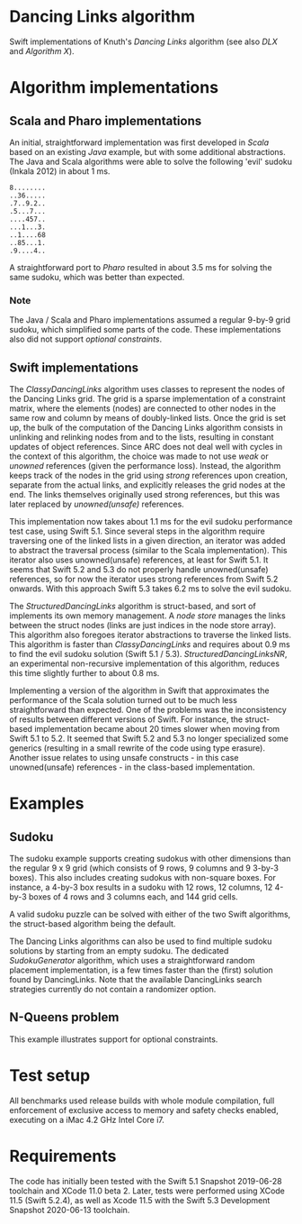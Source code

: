 # Dancing Links algorithm

Swift implementations of Knuth's *Dancing Links* algorithm (see also *DLX* and *Algorithm X*).

# Algorithm implementations

## Scala and Pharo implementations

An initial, straightforward implementation was first developed in *Scala* based on an existing *Java* example, but with some additional abstractions. The Java and Scala algorithms were able to solve the following 'evil' sudoku (Inkala 2012) in about 1 ms.

    8........
    ..36.....
    .7..9.2..
    .5...7...
    ....457..
    ...1...3.
    ..1....68
    ..85...1.
    .9....4..

A straightforward port to *Pharo* resulted in about 3.5 ms for solving the same sudoku, which was better than expected.

### Note

The Java / Scala and Pharo implementations assumed a regular 9-by-9 grid sudoku, which simplified some parts of the code. These implementations also did not support *optional constraints*.

## Swift implementations

The *ClassyDancingLinks* algorithm uses classes to represent the nodes of the Dancing Links grid. The grid is a sparse implementation of a constraint matrix, where the elements (nodes) are connected to other nodes in the same row and column by means of doubly-linked lists. Once the grid is set up, the bulk of the computation of the Dancing Links algorithm consists in unlinking and relinking nodes from and to the lists, resulting in constant updates of object references. Since ARC does not deal well with cycles in the context of this algorithm, the choice was made to not use *weak* or *unowned* references (given the performance loss). Instead, the algorithm keeps track of the nodes in the grid using *strong* references upon creation, separate from the actual links, and explicitly releases the grid nodes at the end. The links themselves originally used strong references, but this was later replaced by *unowned(unsafe)* references.

This implementation now takes about 1.1 ms for the evil sudoku performance test case, using Swift 5.1. Since several steps in the algorithm require traversing one of the linked lists in a given direction, an iterator was added to abstract the traversal process (similar to the Scala implementation). This iterator also uses unowned(unsafe) references, at least for Swift 5.1. It seems that Swift 5.2 and 5.3 do not properly handle unowned(unsafe) references, so for now the iterator uses strong references from Swift 5.2 onwards. With this approach Swift 5.3 takes 6.2 ms to solve the evil sudoku.

The *StructuredDancingLinks* algorithm is struct-based, and sort of implements its own memory management. A *node store* manages the links between the struct nodes (links are just indices in the node store array). This algorithm also foregoes iterator abstractions to traverse the linked lists. This algorithm is faster than *ClassyDancingLinks* and requires about 0.9 ms to find the evil sudoku solution (Swift 5.1 / 5.3). *StructuredDancingLinksNR*, an experimental non-recursive implementation of this algorithm, reduces this time slightly further to about 0.8 ms.

Implementing a version of the algorithm in Swift that approximates the performance of the Scala solution turned out to be much less straightforward than expected. One of the problems was the inconsistency of results between different versions of Swift. For instance, the struct-based implementation became about 20 times slower when moving from Swift 5.1 to 5.2. It seemed that Swift 5.2 and 5.3 no longer specialized some generics (resulting in a small rewrite of the code using type erasure). Another issue relates to using unsafe constructs - in this case unowned(unsafe) references - in the class-based implementation.

# Examples

## Sudoku

The sudoku example supports creating sudokus with other dimensions than the regular 9 x 9 grid (which consists of 9 rows, 9 columns and 9 3-by-3 boxes). This also includes creating sudokus with non-square boxes. For instance, a 4-by-3 box results in a sudoku with 12 rows, 12 columns, 12 4-by-3 boxes of 4 rows and 3 columns each, and 144 grid cells.

A valid sudoku puzzle can be solved with either of the two Swift algorithms, the struct-based algorithm being the default.

The Dancing Links algorithms can also be used to find multiple sudoku solutions by starting from an empty sudoku. The dedicated *SudokuGenerator* algorithm, which uses a straightforward random placement implementation, is a few times faster than the (first) solution found by DancingLinks. Note that the available DancingLinks search strategies currently do not contain a randomizer option.

## N-Queens problem

This example illustrates support for optional constraints.

# Test setup

All benchmarks used release builds with whole module compilation, full enforcement of exclusive access to memory and safety checks enabled, executing on a iMac 4.2 GHz Intel Core i7.

# Requirements

The code has initially been tested with the Swift 5.1 Snapshot 2019-06-28 toolchain and XCode 11.0 beta 2. Later, tests were performed using XCode 11.5 (Swift 5.2.4), as well as Xcode 11.5 with the Swift 5.3 Development Snapshot 2020-06-13 toolchain.
